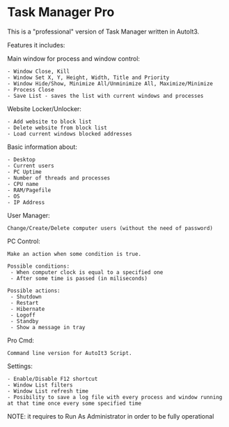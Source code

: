 Task Manager Pro
========

This is a "professional" version of Task Manager written in AutoIt3.

Features it includes:

Main window for process and window control:

	- Window Close, Kill
	- Window Set X, Y, Height, Width, Title and Priority
	- Window Hide/Show, Minimize All/Unminimize All, Maximize/Minimize
	- Process Close
	- Save List - saves the list with current windows and processes

Website Locker/Unlocker:

	- Add website to block list
	- Delete website from block list
	- Load current windows blocked addresses

Basic information about:

	- Desktop
	- Current users
	- PC Uptime
	- Number of threads and processes
	- CPU name
	- RAM/Pagefile
	- OS
	- IP Address

User Manager:

	Change/Create/Delete computer users (without the need of password)

PC Control:

	Make an action when some condition is true. 

	Possible conditions:
	 - When computer clock is equal to a specified one
	 - After some time is passed (in miliseconds)

	Possible actions:
	 - Shutdown
	 - Restart
	 - Hibernate
	 - Logoff
	 - Standby
	 - Show a message in tray

Pro Cmd:

	Command line version for AutoIt3 Script.

Settings: 

	- Enable/Disable F12 shortcut		
	- Window List filters
	- Window List refresh time
	- Posibility to save a log file with every process and window running at that time once every some specified time
	
NOTE: it requires to Run As Administrator in order to be fully operational 